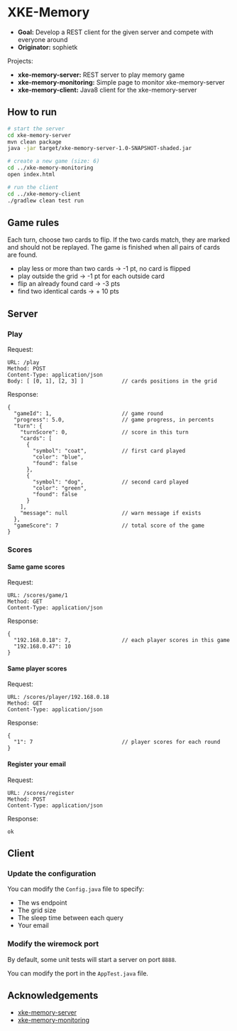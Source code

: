 # XKE-Memory

- __Goal:__ Develop a REST client for the given server and compete with everyone around
- __Originator:__ sophietk

Projects:

- __xke-memory-server:__ REST server to play memory game
- __xke-memory-monitoring:__ Simple page to monitor xke-memory-server
- __xke-memory-client:__ Java8 client for the xke-memory-server

## How to run

```bash
# start the server
cd xke-memory-server
mvn clean package
java -jar target/xke-memory-server-1.0-SNAPSHOT-shaded.jar

# create a new game (size: 6)
cd ../xke-memory-monitoring
open index.html

# run the client
cd ../xke-memory-client
./gradlew clean test run
```

## Game rules

Each turn, choose two cards to flip. If the two cards match, they are marked and should not be replayed. The game is finished when all pairs of cards are found.

- play less or more than two cards -> -1 pt, no card is flipped
- play outside the grid -> -1 pt for each outside card
- flip an already found card -> -3 pts
- find two identical cards -> + 10 pts

## Server

### Play

Request:
```
URL: /play
Method: POST
Content-Type: application/json
Body: [ [0, 1], [2, 3] ]            // cards positions in the grid
```

Response:
```
{
  "gameId": 1,                      // game round
  "progress": 5.0,                  // game progress, in percents
  "turn": {
    "turnScore": 0,                 // score in this turn
    "cards": [
      {
        "symbol": "coat",           // first card played
        "color": "blue",
        "found": false
      },
      {
        "symbol": "dog",            // second card played
        "color": "green",
        "found": false
      }
    ],
    "message": null                 // warn message if exists
  },
  "gameScore": 7                    // total score of the game
}
```

### Scores

#### Same game scores

Request:
```
URL: /scores/game/1
Method: GET
Content-Type: application/json
```

Response:
```
{
  "192.168.0.18": 7,                // each player scores in this game
  "192.168.0.47": 10
}
```

#### Same player scores

Request:
```
URL: /scores/player/192.168.0.18
Method: GET
Content-Type: application/json
```

Response:
```
{
  "1": 7                            // player scores for each round
}
```

#### Register your email

Request:
```
URL: /scores/register
Method: POST
Content-Type: application/json
```

Response:
```
ok
```

## Client

### Update the configuration

You can modify the `Config.java` file to specify:

- The ws endpoint
- The grid size
- The sleep time between each query
- Your email

### Modify the wiremock port

By default, some unit tests will start a server on port `8888`.

You can modify the port in the `AppTest.java` file.

## Acknowledgements

- [xke-memory-server](https://github.com/sophietk/xke-memory-server)
- [xke-memory-monitoring](https://github.com/sophietk/xke-memory-monitoring)
